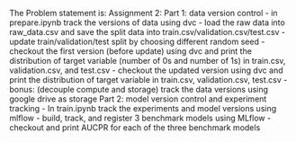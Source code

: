 The Problem statement is:
Assignment 2: 
Part 1: data version control
    - in prepare.ipynb track the versions of data using dvc
    - load the raw data into raw_data.csv and save the split
     data into train.csv/validation.csv/test.csv
    - update train/validation/test split by choosing different random seed
    - checkout the first version (before update) using dvc and print the 
    distribution of target variable (number of 0s and number of 1s) in
     train.csv, validation.csv, and test.csv
    - checkout the updated version using dvc and print the distribution
     of target variable in train.csv, validation.csv, test.csv
    - bonus: (decouple compute and storage) track the data versions 
    using google drive as storage
Part 2: model version control and experiment tracking
    - In train.ipynb track the experiments and model versions using mlflow
    - build, track, and register 3 benchmark models using MLflow
    - checkout and print AUCPR for each of the three benchmark models
